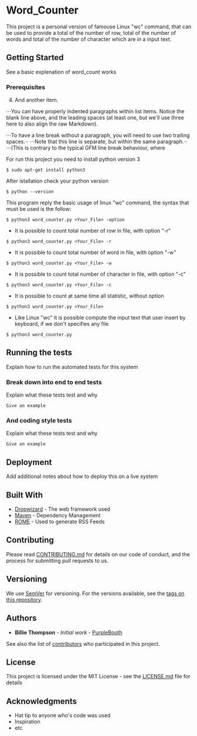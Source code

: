 # Word_Counter

This project is a personal version of famouse Linux "wc" command, that can be used to provide a total of the number of row,        total of the number of words and total of the number of character which are in a input text. 

## Getting Started
See a basic explenation of word_count works

### Prerequisites

4. And another item.

⋅⋅⋅You can have properly indented paragraphs within list items. Notice the blank line above, and the leading spaces (at least one, but we'll use three here to also align the raw Markdown).

⋅⋅⋅To have a line break without a paragraph, you will need to use two trailing spaces.⋅⋅
⋅⋅⋅Note that this line is separate, but within the same paragraph.⋅⋅
⋅⋅⋅(This is contrary to the typical GFM line break behaviour, where

For run this project you need to install python version 3
```
$ sudo apt-get install python3
```
After istallation check your python version 
```
$ python --version
```

This program reply the basic usage of linux "wc" command, the syntax that must be used is the follow: 
```
$ python3 word_counter.py <Your_File> -option
```
   + It is possible to count total number of row in file, with option "-r" 
  ```
  $ python3 word_counter.py <Your_File> -r 
  ```
   
   + It is possible to count total number of word in file, with option "-w" 
  ```
  $ python3 word_counter.py <Your_File> -w 
  ```
   
   + It is possible to count total number of character in file, with option "-c" 
  ```
  $ python3 word_counter.py <Your_File> -c 
  ```
  
   + It is possible to count at same time all statistic, without option 
  ```
  $ python3 word_counter.py <Your_File> 
  ```
   
   + Like Linux "wc" it is possible compute the input text that user insert by keyboard, if we don't specifies any file 
  ```
  $ python3 word_counter.py
  ```



## Running the tests

Explain how to run the automated tests for this system

### Break down into end to end tests

Explain what these tests test and why

```
Give an example
```

### And coding style tests

Explain what these tests test and why

```
Give an example
```

## Deployment

Add additional notes about how to deploy this on a live system

## Built With

* [Dropwizard](http://www.dropwizard.io/1.0.2/docs/) - The web framework used
* [Maven](https://maven.apache.org/) - Dependency Management
* [ROME](https://rometools.github.io/rome/) - Used to generate RSS Feeds

## Contributing

Please read [CONTRIBUTING.md](https://gist.github.com/PurpleBooth/b24679402957c63ec426) for details on our code of conduct, and the process for submitting pull requests to us.

## Versioning

We use [SemVer](http://semver.org/) for versioning. For the versions available, see the [tags on this repository](https://github.com/your/project/tags). 

## Authors

* **Billie Thompson** - *Initial work* - [PurpleBooth](https://github.com/PurpleBooth)

See also the list of [contributors](https://github.com/your/project/contributors) who participated in this project.

## License

This project is licensed under the MIT License - see the [LICENSE.md](LICENSE.md) file for details

## Acknowledgments

* Hat tip to anyone who's code was used
* Inspiration
* etc

